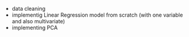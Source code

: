 - data cleaning 
- implementig Linear Regression model from scratch (with one variable and also multivariate)
- implementing PCA 
